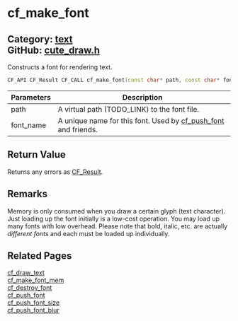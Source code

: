 [](../header.md ':include')

# cf_make_font

Category: [text](/api_reference?id=text)  
GitHub: [cute_draw.h](https://github.com/RandyGaul/cute_framework/blob/master/include/cute_draw.h)  
---

Constructs a font for rendering text.

```cpp
CF_API CF_Result CF_CALL cf_make_font(const char* path, const char* font_name);
```

Parameters | Description
--- | ---
path | A virtual path (TODO_LINK) to the font file.
font_name | A unique name for this font. Used by [cf_push_font](/text/cf_push_font.md) and friends.

## Return Value

Returns any errors as [CF_Result](/utility/cf_result.md).

## Remarks

Memory is only consumed when you draw a certain glyph (text character). Just loading up the font initially is
a low-cost operation. You may load up many fonts with low overhead. Please note that bold, italic, etc. are actually
_different fonts_ and each must be loaded up individually.

## Related Pages

[cf_draw_text](/text/cf_draw_text.md)  
[cf_make_font_mem](/text/cf_make_font_mem.md)  
[cf_destroy_font](/text/cf_destroy_font.md)  
[cf_push_font](/text/cf_push_font.md)  
[cf_push_font_size](/text/cf_push_font_size.md)  
[cf_push_font_blur](/text/cf_push_font_blur.md)  
